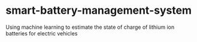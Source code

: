 # smart-battery-management-system
Using machine learning to estimate the state of charge of lithium ion batteries for electric vehicles
